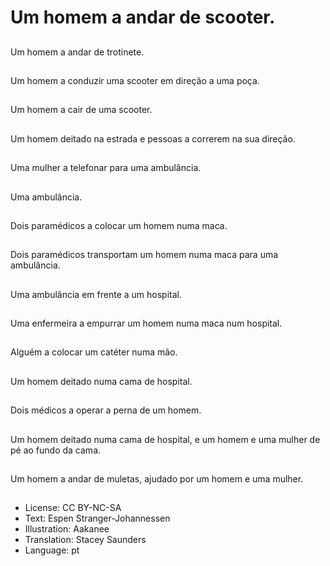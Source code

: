 # Um homem a andar de scooter.

##
Um homem a andar de trotinete.

##
Um homem a conduzir uma scooter em direção a uma poça.

##
Um homem a cair de uma scooter.

##
Um homem deitado na estrada e pessoas a correrem na sua direção.

##
Uma mulher a telefonar para uma ambulância.

##
Uma ambulância.

##
Dois paramédicos a colocar um homem numa maca.

##
Dois paramédicos transportam um homem numa maca para uma ambulância.

##
Uma ambulância em frente a um hospital.

##
Uma enfermeira a empurrar um homem numa maca num hospital.

##
Alguém a colocar um catéter numa mão.

##
Um homem deitado numa cama de hospital.

##
Dois médicos a operar a perna de um homem.

##
Um homem deitado numa cama de hospital, e um homem e uma mulher de pé ao fundo da cama.

##
Um homem a andar de muletas, ajudado por um homem e uma mulher.

##
* License: CC BY-NC-SA
* Text: Espen Stranger-Johannessen
* Illustration: Aakanee
* Translation: Stacey Saunders
* Language: pt
